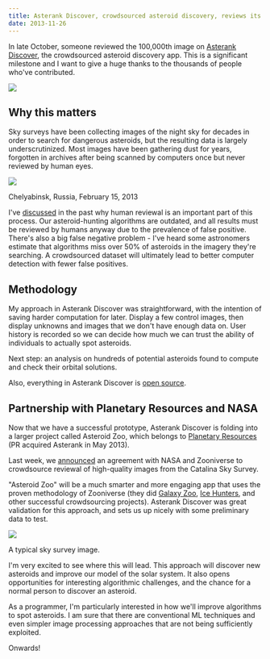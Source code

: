 ```yaml
---
title: Asterank Discover, crowdsourced asteroid discovery, reviews its 100,000th image
date: 2013-11-26
---
```



In late October, someone reviewed the 100,000th image on [Asterank Discover](http://asterank.com/discover), the crowdsourced asteroid discovery app.  This is a significant milestone and I want to give a huge thanks to the thousands of people who've contributed.

![](http://i.imgur.com/TxCp3VQ.png)

<!-- more -->

## Why this matters

Sky surveys have been collecting images of the night sky for decades in order to search for dangerous asteroids, but the resulting data is largely underscrutinized.  Most images have been gathering dust for years, forgotten in archives after being scanned by computers once but never reviewed by human eyes.

![](http://i.imgur.com/Ur7PRmum.jpg)
<div class="caption">Chelyabinsk, Russia, February 15, 2013</div>

I've [discussed](http://www.ianww.com/2013/08/05/how-a-programmer-can-discover-an-asteroid/) in the past why human reviewal is an important part of this process.  Our asteroid-hunting algorithms are outdated, and all results must be reviewed by humans anyway due to the prevalence of false positive.  There's also a big false negative problem - I've heard some astronomers estimate that algorithms miss over 50% of asteroids in the imagery they're searching.  A crowdsourced dataset will ultimately lead to better computer detection with fewer false positives.

## Methodology

My approach in Asterank Discover was straightforward, with the intention of saving harder computation for later.  Display a few control images, then display unknowns and images that we don't have enough data on.  User history is recorded so we can decide how much we can trust the ability of individuals to actually spot asteroids.

Next step: an analysis on hundreds of potential asteroids found to compute and check their orbital solutions.

Also, everything in Asterank Discover is [open source](http://github.com/typpo/asterank).

## Partnership with Planetary Resources and NASA

Now that we have a successful prototype, Asterank Discover is folding into a larger project called Asteroid Zoo, which belongs to [Planetary Resources](http://www.planetaryresources.com) (PR acquired Asterank in May 2013).

Last week, we [announced](http://www.nbcnews.com/science/nasa-planetary-resources-partner-asteroid-hunting-contests-2D11638181) an agreement with NASA and Zooniverse to crowdsource reviewal of high-quality images from the Catalina Sky Survey.

"Asteroid Zoo" will be a much smarter and more engaging app that uses the proven methodology of Zooniverse (they did [Galaxy Zoo](http://www.galaxyzoo.org/), [Ice Hunters](https://www.zooniverse.org/project/icehunters), and other successful crowdsourcing projects).  Asterank Discover was great validation for this approach, and sets us up nicely with some preliminary data to test.

![](http://i.imgur.com/yre5eNJm.jpg)
<div class="caption">A typical sky survey image.</div>

I'm very excited to see where this will lead.  This approach will discover new asteroids and improve our model of the solar system.  It also opens opportunities for interesting algorithmic challenges, and the chance for a normal person to discover an asteroid.

As a programmer, I'm particularly interested in how we'll improve algorithms to spot asteroids.  I am sure that there are conventional ML techniques and even simpler image processing approaches that are not being sufficiently exploited.

Onwards!

